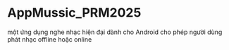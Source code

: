 # AppMussic_PRM2025
một ứng dụng nghe nhạc hiện đại dành cho Android cho phép người dùng phát nhạc offline hoặc online
